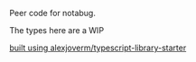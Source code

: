 Peer code for notabug.

The types here are a WIP

[built using alexjoverm/typescript-library-starter](https://github.com/alexjoverm/typescript-library-starter.git)

